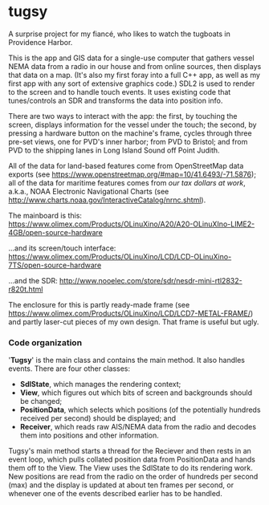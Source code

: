 # tugsy
A surprise project for my fiancé, who likes to watch the tugboats in Providence Harbor.

This is the app and GIS data for a single-use computer that gathers vessel NEMA data from a radio in our house and from online sources, then displays that data on a map. (It's also my first foray into a full C++ app, as well as my first app with any sort of extensive graphics code.) SDL2 is used to render to the screen and to handle touch events. It uses existing code that tunes/controls an SDR and transforms the data into position info.

There are two ways to interact with the app: the first, by touching the screen, displays information for the vessel under the touch; the second, by pressing a hardware button on the machine's frame, cycles through three pre-set views, one for PVD's inner harbor; from PVD to Bristol; and from PVD to the shipping lanes in Long Island Sound off Point Judith.

All of the data for land-based features come from OpenStreetMap data exports (see https://www.openstreetmap.org/#map=10/41.6493/-71.5876); all of the data for maritime features comes from *our tax dollars at work*, a.k.a., NOAA Electronic Navigational Charts (see http://www.charts.noaa.gov/InteractiveCatalog/nrnc.shtml).

The mainboard is this: https://www.olimex.com/Products/OLinuXino/A20/A20-OLinuXIno-LIME2-4GB/open-source-hardware

...and its screen/touch interface: https://www.olimex.com/Products/OLinuXino/LCD/LCD-OLinuXino-7TS/open-source-hardware

...and the SDR: http://www.nooelec.com/store/sdr/nesdr-mini-rtl2832-r820t.html

The enclosure for this is partly ready-made frame (see https://www.olimex.com/Products/OLinuXino/LCD/LCD7-METAL-FRAME/) and partly laser-cut pieces of my own design. That frame is useful but ugly.

### Code organization
'**Tugsy**' is the main class and contains the main method. It also handles events. There are four other classes:

* **SdlState**, which manages the rendering context;
* **View**, which figures out which bits of screen and backgrounds should be changed;
* **PositionData**, which selects which positions (of the potentially hundreds received per second) should be displayed; and
* **Receiver**, which reads raw AIS/NEMA data from the radio and decodes them into positions and other information.

Tugsy's main method starts a thread for the Reciever and then rests in an event loop, which pulls collated position data from PositionData and hands them off to the View. The View uses the SdlState to do its rendering work. New positions are read from the radio on the order of hundreds per second (max) and the display is updated at about ten frames per second, or whenever one of the events described earlier has to be handled.
